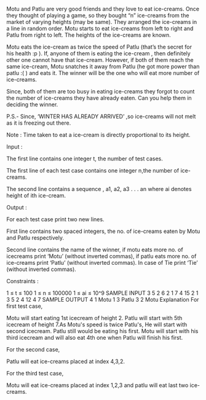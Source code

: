 Motu and Patlu are very good friends and they love to eat ice-creams. Once they thought of playing a game, so they bought “n” ice-creams from the market of varying heights (may be same). They arranged the ice-creams in a line in random order. Motu starts to eat ice-creams from left to right and Patlu from right to left. The heights of the ice-creams are known.

Motu eats the ice-cream as twice the speed of Patlu (that’s the secret for his health :p ). If, anyone of them is eating the ice-cream , then definitely other one cannot have that ice-cream. However, if both of them reach the same ice-cream, Motu snatches it away from Patlu (he got more power than patlu :( ) and eats it. The winner will be the one who will eat more number of ice-creams.

Since, both of them are too busy in eating ice-creams they forgot to count the number of ice-creams they have already eaten. Can you help them in deciding the winner.

P.S.- Since, ‘WINTER HAS ALREADY ARRIVED’ ,so ice-creams will not melt as it is freezing out there.

Note : Time taken to eat a ice-cream is directly proportional to its height.

Input :

The first line contains one integer t, the number of test cases.

The first line of each test case contains one integer n,the number of ice-creams.

The second line contains a sequence , a1, a2, a3 . . . an where ai denotes height of ith ice-cream.

Output :

For each test case print two new lines.

First line contains two spaced integers, the no. of ice-creams eaten by Motu and Patlu respectively.

Second line contains the name of the winner, if motu eats more no. of icecreams print ‘Motu’ (without inverted commas), if patlu eats more no. of ice-creams print ‘Patlu’ (without inverted commas). In case of Tie print ‘Tie’ (without inverted commas).

Constraints :

1 ≤ t ≤ 100
1 ≤ n ≤ 100000
1 ≤ ai ≤ 10^9
SAMPLE INPUT 
3
5
2 6 2 1 7
4
15 2 1 3
5
2 4 12 4 7
SAMPLE OUTPUT 
4 1
Motu
1 3
Patlu
3 2
Motu
Explanation
For first test case,

Motu will start eating 1st icecream of height 2. Patlu will start with 5th icecream of height 7.As Motu's speed is twice Patlu's, He will start with second icecream. Patlu still would be eating his first. Motu will start with his third icecream and will also eat 4th one when Patlu will finish his first.

For the second case,

Patlu will eat ice-creams placed at index 4,3,2.

For the third test case,

Motu will eat ice-creams placed at index 1,2,3 and patlu will eat last two ice-creams.

